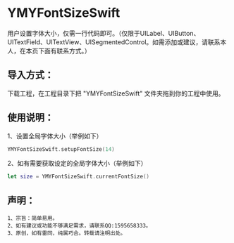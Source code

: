 # YMYFontSizeSwift

用户设置字体大小，仅需一行代码即可。（仅限于UILabel、UIButton、UITextField、UITextView、UISegmentedControl。如需添加或建议，请联系本人，在本页下面有联系方式。）

## 导入方式：
下载工程，在工程目录下把 "YMYFontSizeSwift" 文件夹拖到你的工程中使用。

## 使用说明：

1、设置全局字体大小（举例如下）
```swift
YMYFontSizeSwift.setupFontSize(14)
```
2、如有需要获取设定的全局字体大小（举例如下）
```swift
let size = YMYFontSizeSwift.currentFontSize()
```

## 声明：
```
1、宗旨：简单易用。
2、如有建议或功能不够满足需求，请联系QQ:1595658333。
3、原创，如有雷同，纯属巧合。转载请注明出处。
```



